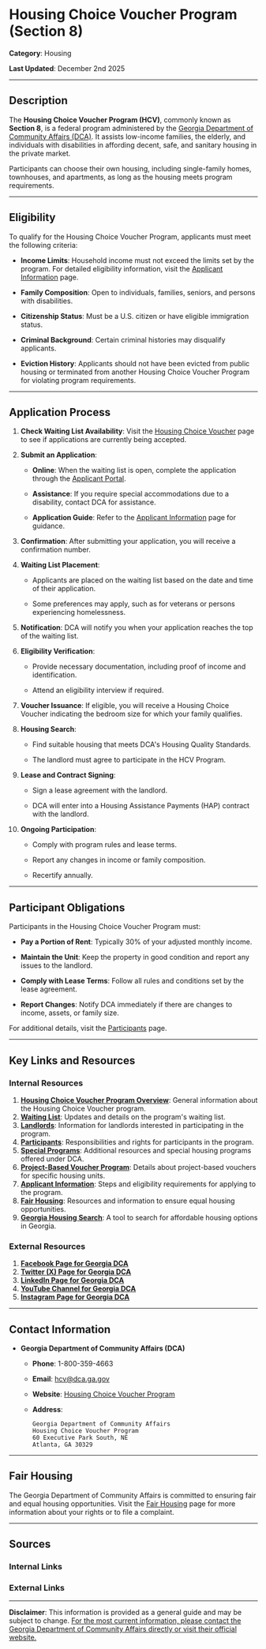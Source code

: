 # Housing Choice Voucher Program (Section 8)

**Category**: Housing

**Last Updated**: December 2nd 2025

---

## Description

The **Housing Choice Voucher Program (HCV)**, commonly known as **Section 8**, is a federal program administered by the [Georgia Department of Community Affairs (DCA)][1]. It assists low-income families, the elderly, and individuals with disabilities in affording decent, safe, and sanitary housing in the private market.

Participants can choose their own housing, including single-family homes, townhouses, and apartments, as long as the housing meets program requirements.

---

## Eligibility

To qualify for the Housing Choice Voucher Program, applicants must meet the following criteria:

- **Income Limits**: Household income must not exceed the limits set by the program. For detailed eligibility information, visit the [Applicant Information][7] page.
  
- **Family Composition**: Open to individuals, families, seniors, and persons with disabilities.
  
- **Citizenship Status**: Must be a U.S. citizen or have eligible immigration status.
  
- **Criminal Background**: Certain criminal histories may disqualify applicants.
  
- **Eviction History**: Applicants should not have been evicted from public housing or terminated from another Housing Choice Voucher Program for violating program requirements.

---

## Application Process

1. **Check Waiting List Availability**: Visit the [Housing Choice Voucher][1] page to see if applications are currently being accepted.
   
2. **Submit an Application**:

   - **Online**: When the waiting list is open, complete the application through the [Applicant Portal][7].
   
   - **Assistance**: If you require special accommodations due to a disability, contact DCA for assistance.
   
   - **Application Guide**: Refer to the [Applicant Information][7] page for guidance.
   
3. **Confirmation**: After submitting your application, you will receive a confirmation number.
   
4. **Waiting List Placement**:

   - Applicants are placed on the waiting list based on the date and time of their application.
   
   - Some preferences may apply, such as for veterans or persons experiencing homelessness.
   
5. **Notification**: DCA will notify you when your application reaches the top of the waiting list.
   
6. **Eligibility Verification**:

   - Provide necessary documentation, including proof of income and identification.
   
   - Attend an eligibility interview if required.
   
7. **Voucher Issuance**: If eligible, you will receive a Housing Choice Voucher indicating the bedroom size for which your family qualifies.
   
8. **Housing Search**:

   - Find suitable housing that meets DCA's Housing Quality Standards.
   
   - The landlord must agree to participate in the HCV Program.
   
9. **Lease and Contract Signing**:

   - Sign a lease agreement with the landlord.
   
   - DCA will enter into a Housing Assistance Payments (HAP) contract with the landlord.
   
10. **Ongoing Participation**:
    
    - Comply with program rules and lease terms.
    
    - Report any changes in income or family composition.
    
    - Recertify annually.

---

## Participant Obligations

Participants in the Housing Choice Voucher Program must:

- **Pay a Portion of Rent**: Typically 30% of your adjusted monthly income.
  
- **Maintain the Unit**: Keep the property in good condition and report any issues to the landlord.
  
- **Comply with Lease Terms**: Follow all rules and conditions set by the lease agreement.
  
- **Report Changes**: Notify DCA immediately if there are changes to income, assets, or family size.
  
For additional details, visit the [Participants][4] page.

---

## Key Links and Resources

### Internal Resources

1. **[Housing Choice Voucher Program Overview][1]**: General information about the Housing Choice Voucher program.
2. **[Waiting List][2]**: Updates and details on the program's waiting list.
3. **[Landlords][3]**: Information for landlords interested in participating in the program.
4. **[Participants][4]**: Responsibilities and rights for participants in the program.
5. **[Special Programs][5]**: Additional resources and special housing programs offered under DCA.
6. **[Project-Based Voucher Program][6]**: Details about project-based vouchers for specific housing units.
7. **[Applicant Information][7]**: Steps and eligibility requirements for applying to the program.
8. **[Fair Housing][8]**: Resources and information to ensure equal housing opportunities.
9. **[Georgia Housing Search][9]**: A tool to search for affordable housing options in Georgia.

### External Resources

1. **[Facebook Page for Georgia DCA][10]**
2. **[Twitter (X) Page for Georgia DCA][11]**
3. **[LinkedIn Page for Georgia DCA][12]**
4. **[YouTube Channel for Georgia DCA][13]**
5. **[Instagram Page for Georgia DCA][14]**

---

## Contact Information

- **Georgia Department of Community Affairs (DCA)**

  - **Phone**: 1-800-359-4663

  - **Email**: [hcv@dca.ga.gov](mailto:hcv@dca.ga.gov)

  - **Website**: [Housing Choice Voucher Program][1]

  - **Address**:
    ```
    Georgia Department of Community Affairs
    Housing Choice Voucher Program
    60 Executive Park South, NE
    Atlanta, GA 30329
    ```

---

## Fair Housing

The Georgia Department of Community Affairs is committed to ensuring fair and equal housing opportunities. Visit the [Fair Housing][8] page for more information about your rights or to file a complaint.

---

## Sources

### Internal Links

[1]: https://dca.georgia.gov/housing-choice-voucher/housing-choice-voucher  
[2]: https://dca.georgia.gov/housing-choice-voucher/waiting-list  
[3]: https://dca.georgia.gov/housing-choice-voucher/landlords  
[4]: https://dca.georgia.gov/housing-choice-voucher/participants  
[5]: https://dca.georgia.gov/housing-choice-voucher/special-programs  
[6]: https://dca.georgia.gov/housing-choice-voucher/project-based-voucher-program  
[7]: https://dca.georgia.gov/housing-choice-voucher/housing-choice-voucher/applicant-information  
[8]: https://dca.georgia.gov/housing-choice-voucher/housing-choice-voucher/fair-housing  
[9]: https://dca.georgia.gov/housing-choice-voucher/housing-choice-voucher/georgia-housing-search  

### External Links

[10]: https://www.facebook.com/GeorgiaDCA/  
[11]: https://x.com/GA_DCA  
[12]: https://www.linkedin.com/company/georgia-department-of-community-affairs?trk=hp-feed-company-name  
[13]: https://www.youtube.com/channel/UCQn_zKD8Fo0SvAsL6Oxqa6Q  
[14]: https://www.instagram.com/ga_dca/  

---

**Disclaimer**: This information is provided as a general guide and may be subject to change. [For the most current information, please contact the Georgia Department of Community Affairs directly or visit their official website.](https://dca.georgia.gov/)